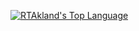 [![RTAkland's Top Language](https://github-readme-stats.vercel.app/api/top-langs/?username=RTAkland&layout=compact)](https://github.com/RTAkland)

